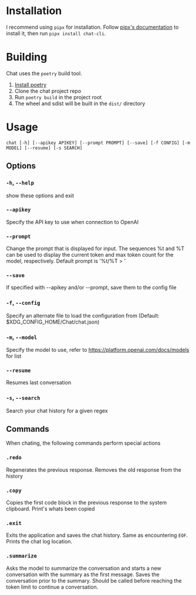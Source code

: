 # Installation

I recommend using `pipx` for installation. Follow [pipx's documentation](https://pypa.github.io/pipx/) to install it, then run `pipx install chat-cli`.

# Building

Chat uses the `poetry` build tool.

1. [Install poetry](https://python-poetry.org/docs/#installation)
2. Clone the chat project repo
3. Run `poetry build` in the project root
4. The wheel and sdist will be built in the `dist/` directory

# Usage

`chat [-h] [--apikey APIKEY] [--prompt PROMPT] [--save] [-f CONFIG] [-m MODEL] [--resume] [-s SEARCH]`

## Options

### `-h`, `--help`

show these options and exit

### `--apikey`

Specify the API key to use when connection to OpenAI

### `--prompt`

Change the prompt that is displayed for input. The sequences %t and %T can be used to display the current token and max token count for the model, respectively. Default prompt is '%t/%T > '

### `--save`

If specified with --apikey and/or --prompt, save them to the config file

### `-f`, `--config` 

Specify an alternate file to load the configuration from (Default: $XDG_CONFIG_HOME/Chat/chat.json)

### `-m`, `--model`

Specify the model to use, refer to https://platform.openai.com/docs/models for list

### `--resume`

Resumes last conversation

### `-s`, `--search`

Search your chat history for a given regex

## Commands

When chating, the following commands perform special actions

### `.redo`

Regenerates the previous response. Removes the old response from the history

### `.copy`

Copies the first code block in the previous response to the system clipboard. Print's whats been copied

### `.exit`

Exits the application and saves the chat history. Same as encountering `EOF`. Prints the chat log location.

### `.summarize`

Asks the model to summarize the conversation and starts a new conversation with the summary as the first message. Saves the conversation prior to the summary. Should be called before reaching the token limit to continue a conversation.

